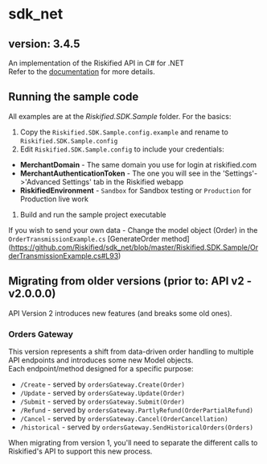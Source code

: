 sdk_net
=======

version: 3.4.5
-----------------

An implementation of the Riskified API in C# for .NET  
Refer to the [documentation](http://apiref.riskified.com) for more details.

Running the sample code
-----------------------
All examples are at the _Riskified.SDK.Sample_ folder. For the basics:

1. Copy the ```Riskified.SDK.Sample.config.example``` and rename to ```Riskified.SDK.Sample.config```
1. Edit ```Riskified.SDK.Sample.config``` to include your credentials: 
  - **MerchantDomain** - The same domain you use for login at riskified.com
  - **MerchantAuthenticationToken** - The one you will see in the 'Settings'->'Advanced Settings' tab in the Riskified webapp
  - **RiskifiedEnvironment** - `Sandbox` for Sandbox testing or `Production` for Production live work
1. Build and run the sample project executable

If you wish to send your own data - Change the model object (Order) in the ```OrderTransmissionExample.cs``` [GenerateOrder method] (https://github.com/Riskified/sdk_net/blob/master/Riskified.SDK.Sample/OrderTransmissionExample.cs#L93)


Migrating from older versions (prior to: API v2 - v2.0.0.0)
-----------------------------------------------------------

API Version 2 introduces new features (and breaks some old ones).  

### Orders Gateway ###

This version represents a shift from data-driven order handling to multiple API endpoints and introduces some new Model objects.  
Each endpoint/method designed for a specific purpose:

* `/Create` - served by `ordersGateway.Create(Order)`
* `/Update` - served by `ordersGateway.Update(Order)`
* `/Submit` - served by `ordersGateway.Submit(Order)`
* `/Refund` - served by `ordersGateway.PartlyRefund(OrderPartialRefund)`
* `/Cancel` - served by `ordersGateway.Cancel(OrderCancellation)`
* `/historical` - served by `ordersGateway.SendHistoricalOrders(Orders)`

When migrating from version 1, you'll need to separate the different calls to Riskified's API to support this new process.

